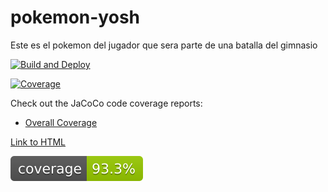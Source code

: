 # pokemon-yosh
Este es el pokemon del jugador que sera parte de una batalla del gimnasio

[![Build and Deploy](https://github.com/punkam23/pokemon-yosh/actions/workflows/main.yml/badge.svg?branch=main)](https://github.com/punkam23/pokemon-yosh/actions/workflows/main.yml)


[![Coverage](https://img.shields.io/badge/coverage-xx%25-brightgreen)](https://github.com/punkam23/pokemon-yosh/blob/gh-pages/badges/jacoco.svg)

Check out the JaCoCo code coverage reports:

- [Overall Coverage](https://github.com/punkam23/pokemon-yosh/blob/gh-pages/jacoco/html/index.html)

[Link to HTML](https://github.com/punkam23/pokemon-yosh/blob/gh-pages/jacoco/html/index.html)


![Coverage](https://github.com/punkam23/pokemon-yosh/blob/gh-pages/badges/jacoco.svg)